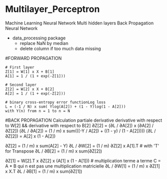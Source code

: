 # Multilayer_Perceptron
Machine Learning Neural Network
  Multi hidden layers
  Back Propagation Neural Network

- data_processing package
  - replace NaN by median
  - delete column if too much data missing
 
#FORWARD PROPAGATION

    # First layer
    Z[1] = W[1] x X + B[1]
    A[1] = 1 / (1 + exp(-Z[1]))

    # Second layer
    Z[2] = W[2] x X + B[2]
    A[2] = 1 / (1 + exp(-Z[2]))

    # binary cross-entropy error functionLog loss
    L = (-1 / N) x sum( Ylog(A[2]) + (1 - Y)log(1 - A[2]))
    with Y(n) from n = 1 to n = N

#BACK PROPAGATION
Calculation partiale derivative derivative with respect to W[2] && derivative with respect to B[2] 
  ∂Z[2] = (∂L / ∂A[2]) x (∂A[2] / ∂Z[2])
      (∂L / ∂A[2]) = (1 / m) x sum(((-Y / A[2]) + ((1 - y) / (1 - A[2]))))
      (∂L / ∂Z[2]) = A[2] x (1 - A[2])
  
  ∂Z[2] = (1 / m) x sum(A[2] - Y)
  ∂L / ∂W[2] = (1 / m) ∂Z[2] x A[1].T     # with 'T' for Transpose
  ∂L / ∂B[2] = (1 / m) x sum(∂Z[2])
  
  ∂Z[1] = W[2].T x ∂Z[2] x (A[1] x (1 - A[1])) # multiplication terme a terme C = A * B qui n est pas une multiplication matricielle
  ∂L / ∂W[1] = (1 / m) x ∂Z[1] x X.T
  ∂L / ∂B[1] = (1 / m) x sum(∂Z[1])
    
